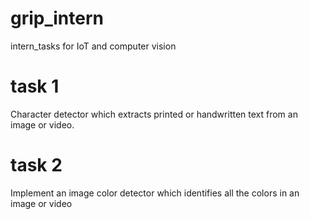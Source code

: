 # grip_intern
intern_tasks for IoT and computer vision

# task 1
Character detector which extracts printed or handwritten text from an 
image or video.

# task 2
Implement an image color detector which identifies all the colors in an 
image or video

